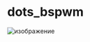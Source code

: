 # dots_bspwm
![изображение](https://user-images.githubusercontent.com/123525317/221382427-6a15d775-18a4-43b7-a4f2-3e96e2541460.png)
